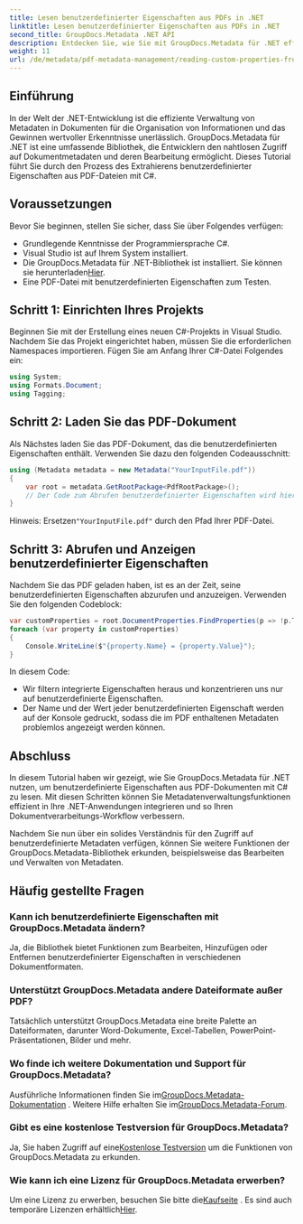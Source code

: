 ```yaml
---
title: Lesen benutzerdefinierter Eigenschaften aus PDFs in .NET
linktitle: Lesen benutzerdefinierter Eigenschaften aus PDFs in .NET
second_title: GroupDocs.Metadata .NET API
description: Entdecken Sie, wie Sie mit GroupDocs.Metadata für .NET effizient auf benutzerdefinierte Eigenschaften aus PDF-Dokumenten zugreifen und diese verwalten können. Dieses umfassende Tutorial bietet eine Schritt-für-Schritt-Anleitung.
weight: 11
url: /de/metadata/pdf-metadata-management/reading-custom-properties-from-pdf/
---
```

## Einführung

In der Welt der .NET-Entwicklung ist die effiziente Verwaltung von Metadaten in Dokumenten für die Organisation von Informationen und das Gewinnen wertvoller Erkenntnisse unerlässlich. GroupDocs.Metadata für .NET ist eine umfassende Bibliothek, die Entwicklern den nahtlosen Zugriff auf Dokumentmetadaten und deren Bearbeitung ermöglicht. Dieses Tutorial führt Sie durch den Prozess des Extrahierens benutzerdefinierter Eigenschaften aus PDF-Dateien mit C#. 

## Voraussetzungen

Bevor Sie beginnen, stellen Sie sicher, dass Sie über Folgendes verfügen:

- Grundlegende Kenntnisse der Programmiersprache C#.
- Visual Studio ist auf Ihrem System installiert.
-  Die GroupDocs.Metadata für .NET-Bibliothek ist installiert. Sie können sie herunterladen[Hier](https://releases.groupdocs.com/metadata/net/).
- Eine PDF-Datei mit benutzerdefinierten Eigenschaften zum Testen.

## Schritt 1: Einrichten Ihres Projekts

Beginnen Sie mit der Erstellung eines neuen C#-Projekts in Visual Studio. Nachdem Sie das Projekt eingerichtet haben, müssen Sie die erforderlichen Namespaces importieren. Fügen Sie am Anfang Ihrer C#-Datei Folgendes ein:

```csharp
using System;
using Formats.Document;
using Tagging;
```

## Schritt 2: Laden Sie das PDF-Dokument

Als Nächstes laden Sie das PDF-Dokument, das die benutzerdefinierten Eigenschaften enthält. Verwenden Sie dazu den folgenden Codeausschnitt:

```csharp
using (Metadata metadata = new Metadata("YourInputFile.pdf"))
{
    var root = metadata.GetRootPackage<PdfRootPackage>();
    // Der Code zum Abrufen benutzerdefinierter Eigenschaften wird hier eingefügt.
}
```

 Hinweis: Ersetzen`"YourInputFile.pdf"` durch den Pfad Ihrer PDF-Datei.

## Schritt 3: Abrufen und Anzeigen benutzerdefinierter Eigenschaften

Nachdem Sie das PDF geladen haben, ist es an der Zeit, seine benutzerdefinierten Eigenschaften abzurufen und anzuzeigen. Verwenden Sie den folgenden Codeblock:

```csharp
var customProperties = root.DocumentProperties.FindProperties(p => !p.Tags.Contains(Tags.Document.BuiltIn));
foreach (var property in customProperties)
{
    Console.WriteLine($"{property.Name} = {property.Value}");
}
```

In diesem Code:
- Wir filtern integrierte Eigenschaften heraus und konzentrieren uns nur auf benutzerdefinierte Eigenschaften.
- Der Name und der Wert jeder benutzerdefinierten Eigenschaft werden auf der Konsole gedruckt, sodass die im PDF enthaltenen Metadaten problemlos angezeigt werden können.

## Abschluss

In diesem Tutorial haben wir gezeigt, wie Sie GroupDocs.Metadata für .NET nutzen, um benutzerdefinierte Eigenschaften aus PDF-Dokumenten mit C# zu lesen. Mit diesen Schritten können Sie Metadatenverwaltungsfunktionen effizient in Ihre .NET-Anwendungen integrieren und so Ihren Dokumentverarbeitungs-Workflow verbessern. 

Nachdem Sie nun über ein solides Verständnis für den Zugriff auf benutzerdefinierte Metadaten verfügen, können Sie weitere Funktionen der GroupDocs.Metadata-Bibliothek erkunden, beispielsweise das Bearbeiten und Verwalten von Metadaten.

## Häufig gestellte Fragen

### Kann ich benutzerdefinierte Eigenschaften mit GroupDocs.Metadata ändern?
Ja, die Bibliothek bietet Funktionen zum Bearbeiten, Hinzufügen oder Entfernen benutzerdefinierter Eigenschaften in verschiedenen Dokumentformaten.

### Unterstützt GroupDocs.Metadata andere Dateiformate außer PDF?
Tatsächlich unterstützt GroupDocs.Metadata eine breite Palette an Dateiformaten, darunter Word-Dokumente, Excel-Tabellen, PowerPoint-Präsentationen, Bilder und mehr.

### Wo finde ich weitere Dokumentation und Support für GroupDocs.Metadata?
 Ausführliche Informationen finden Sie im[GroupDocs.Metadata-Dokumentation](https://reference.groupdocs.com/metadata/net/) . Weitere Hilfe erhalten Sie im[GroupDocs.Metadata-Forum](https://forum.groupdocs.com/c/metadata/14).

### Gibt es eine kostenlose Testversion für GroupDocs.Metadata?
 Ja, Sie haben Zugriff auf eine[Kostenlose Testversion](https://releases.groupdocs.com/) um die Funktionen von GroupDocs.Metadata zu erkunden.

### Wie kann ich eine Lizenz für GroupDocs.Metadata erwerben?
 Um eine Lizenz zu erwerben, besuchen Sie bitte die[Kaufseite](https://purchase.groupdocs.com/buy) . Es sind auch temporäre Lizenzen erhältlich[Hier](https://purchase.groupdocs.com/temporary-license/).